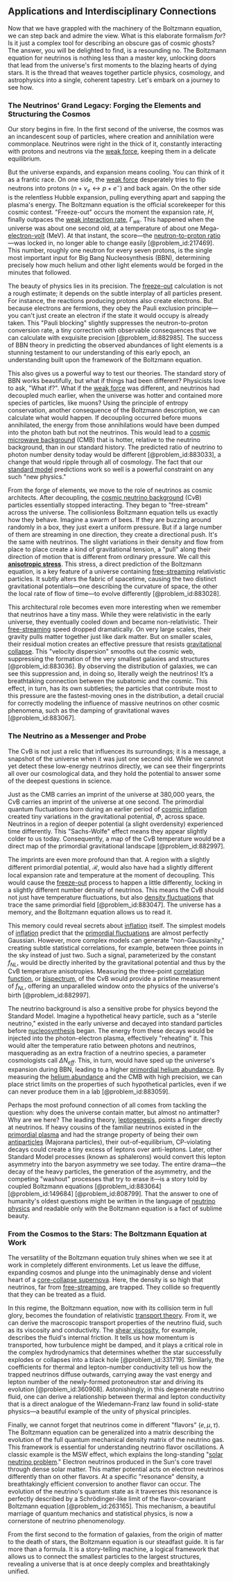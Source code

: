 ## Applications and Interdisciplinary Connections

Now that we have grappled with the machinery of the Boltzmann equation, we can step back and admire the view. What is this elaborate formalism *for*? Is it just a complex tool for describing an obscure gas of cosmic ghosts? The answer, you will be delighted to find, is a resounding no. The Boltzmann equation for neutrinos is nothing less than a master key, unlocking doors that lead from the universe's first moments to the blazing hearts of dying stars. It is the thread that weaves together particle physics, cosmology, and astrophysics into a single, coherent tapestry. Let's embark on a journey to see how.

### The Neutrinos' Grand Legacy: Forging the Elements and Structuring the Cosmos

Our story begins in fire. In the first second of the universe, the cosmos was an incandescent soup of particles, where creation and annihilation were commonplace. Neutrinos were right in the thick of it, constantly interacting with protons and neutrons via the [weak force](@article_id:157620), keeping them in a delicate equilibrium.

But the universe expands, and expansion means cooling. You can think of it as a frantic race. On one side, the [weak force](@article_id:157620) desperately tries to flip neutrons into protons ($n + \nu_e \leftrightarrow p + e^-$) and back again. On the other side is the relentless Hubble expansion, pulling everything apart and sapping the plasma's energy. The Boltzmann equation is the official scorekeeper for this cosmic contest. "Freeze-out" occurs the moment the expansion rate, $H$, finally outpaces the [weak interaction rate](@article_id:160360), $\Gamma_{wk}$. This happened when the universe was about one second old, at a temperature of about one Mega-[electron-volt](@article_id:143700) (MeV). At that instant, the score—the [neutron-to-proton ratio](@article_id:135742)—was locked in, no longer able to change easily [@problem_id:217469]. This number, roughly one neutron for every seven protons, is the single most important input for Big Bang Nucleosynthesis (BBN), determining precisely how much helium and other light elements would be forged in the minutes that followed.

The beauty of physics lies in its precision. The [freeze-out](@article_id:161267) calculation is not a rough estimate; it depends on the subtle interplay of all particles present. For instance, the reactions producing protons also create electrons. But because electrons are fermions, they obey the Pauli exclusion principle—you can't just create an electron if the state it would occupy is already taken. This "Pauli blocking" slightly suppresses the neutron-to-proton conversion rate, a tiny correction with observable consequences that we can calculate with exquisite precision [@problem_id:882985]. The success of BBN theory in predicting the observed abundances of light elements is a stunning testament to our understanding of this early epoch, an understanding built upon the framework of the Boltzmann equation.

This also gives us a powerful way to test our theories. The standard story of BBN works beautifully, but what if things had been different? Physicists love to ask, "What if?". What if the [weak force](@article_id:157620) was different, and neutrinos had decoupled much earlier, when the universe was hotter and contained more species of particles, like muons? Using the principle of entropy conservation, another consequence of the Boltzmann description, we can calculate what would happen. If decoupling occurred before muons annihilated, the energy from those annihilations would have been dumped into the photon bath but not the neutrinos. This would lead to a [cosmic microwave background](@article_id:146020) (CMB) that is hotter, relative to the neutrino background, than in our standard history. The predicted ratio of neutrino to photon number density today would be different [@problem_id:883033], a change that would ripple through all of cosmology. The fact that our [standard model](@article_id:136930) predictions work so well is a powerful constraint on any such "new physics."

From the forge of elements, we move to the role of neutrinos as cosmic architects. After decoupling, the [cosmic neutrino background](@article_id:158999) (C$\nu$B) particles essentially stopped interacting. They began to "free-stream" across the universe. The collisionless Boltzmann equation tells us exactly how they behave. Imagine a swarm of bees. If they are buzzing around randomly in a box, they just exert a uniform pressure. But if a large number of them are streaming in one direction, they create a directional push. It's the same with neutrinos. The slight variations in their density and flow from place to place create a kind of gravitational tension, a "pull" along their direction of motion that is different from ordinary pressure. We call this **[anisotropic stress](@article_id:160909)**. This stress, a direct prediction of the Boltzmann equation, is a key feature of a universe containing [free-streaming](@article_id:159012) relativistic particles. It subtly alters the fabric of spacetime, causing the two distinct gravitational potentials—one describing the curvature of space, the other the local rate of flow of time—to evolve differently [@problem_id:883028].

This architectural role becomes even more interesting when we remember that neutrinos have a tiny mass. While they were relativistic in the early universe, they eventually cooled down and became non-relativistic. Their [free-streaming](@article_id:159012) speed dropped dramatically. On very large scales, their gravity pulls matter together just like dark matter. But on smaller scales, their residual motion creates an effective pressure that resists [gravitational collapse](@article_id:160781). This "velocity dispersion" smooths out the cosmic web, suppressing the formation of the very smallest galaxies and structures [@problem_id:883036]. By observing the distribution of galaxies, we can see this suppression and, in doing so, literally weigh the neutrinos! It’s a breathtaking connection between the subatomic and the cosmic. This effect, in turn, has its own subtleties; the particles that contribute most to this pressure are the fastest-moving ones in the distribution, a detail crucial for correctly modeling the influence of massive neutrinos on other cosmic phenomena, such as the damping of gravitational waves [@problem_id:883067].

### The Neutrino as a Messenger and Probe

The C$\nu$B is not just a relic that influences its surroundings; it is a message, a snapshot of the universe when it was just one second old. While we cannot yet detect these low-energy neutrinos directly, we can see their fingerprints all over our cosmological data, and they hold the potential to answer some of the deepest questions in science.

Just as the CMB carries an imprint of the universe at 380,000 years, the C$\nu$B carries an imprint of the universe at one second. The primordial quantum fluctuations born during an earlier period of [cosmic inflation](@article_id:156104) created tiny variations in the gravitational potential, $\Phi$, across space. Neutrinos in a region of deeper potential (a slight overdensity) experienced time differently. This "Sachs-Wolfe" effect means they appear slightly colder to us today. Consequently, a map of the C$\nu$B temperature would be a direct map of the primordial gravitational landscape [@problem_id:882997].

The imprints are even more profound than that. A region with a slightly different primordial potential, $\mathcal{R}$, would also have had a slightly different local expansion rate and temperature at the moment of decoupling. This would cause the [freeze-out](@article_id:161267) process to happen a little differently, locking in a slightly different number density of neutrinos. This means the C$\nu$B should not just have temperature fluctuations, but also [density fluctuations](@article_id:143046) that trace the same primordial field [@problem_id:883047]. The universe has a memory, and the Boltzmann equation allows us to read it.

This memory could reveal secrets about [inflation](@article_id:160710) itself. The simplest models of [inflation](@article_id:160710) predict that the [primordial fluctuations](@article_id:157972) are almost perfectly Gaussian. However, more complex models can generate "non-Gaussianity," creating subtle statistical correlations, for example, between three points in the sky instead of just two. Such a signal, parameterized by the constant $f_{NL}$, would be directly inherited by the gravitational potential and thus by the C$\nu$B temperature anisotropies. Measuring the three-point [correlation function](@article_id:136704), or [bispectrum](@article_id:158051), of the C$\nu$B would provide a pristine measurement of $f_{NL}$, offering an unparalleled window onto the physics of the universe's birth [@problem_id:882997].

The neutrino background is also a sensitive probe for physics beyond the Standard Model. Imagine a hypothetical heavy particle, such as a "sterile neutrino," existed in the early universe and decayed into standard particles before [nucleosynthesis](@article_id:161093) began. The energy from these decays would be injected into the photon-electron plasma, effectively "reheating" it. This would alter the temperature ratio between photons and neutrinos, masquerading as an extra fraction of a neutrino species, a parameter cosmologists call $\Delta N_{eff}$. This, in turn, would have sped up the universe's expansion during BBN, leading to a higher [primordial helium abundance](@article_id:158106). By measuring the [helium abundance](@article_id:157988) and the CMB with high precision, we can place strict limits on the properties of such hypothetical particles, even if we can never produce them in a lab [@problem_id:883059].

Perhaps the most profound connection of all comes from tackling the question: why does the universe contain matter, but almost no antimatter? Why are we here? The leading theory, [leptogenesis](@article_id:153026), points a finger directly at neutrinos. If heavy cousins of the familiar neutrinos existed in the [primordial plasma](@article_id:161257) and had the strange property of being their own [antiparticles](@article_id:155172) (Majorana particles), their out-of-equilibrium, CP-violating decays could create a tiny excess of leptons over anti-leptons. Later, other Standard Model processes (known as sphalerons) would convert this lepton asymmetry into the baryon asymmetry we see today. The entire drama—the decay of the heavy particles, the generation of the asymmetry, and the competing "washout" processes that try to erase it—is a story told by coupled Boltzmann equations [@problem_id:883064] [@problem_id:149684] [@problem_id:808799]. That the answer to one of humanity's oldest questions might be written in the language of [neutrino physics](@article_id:161621) and readable only with the Boltzmann equation is a fact of sublime beauty.

### From the Cosmos to the Stars: The Boltzmann Equation at Work

The versatility of the Boltzmann equation truly shines when we see it at work in completely different environments. Let us leave the diffuse, expanding cosmos and plunge into the unimaginably dense and violent heart of a [core-collapse supernova](@article_id:161372). Here, the density is so high that neutrinos, far from [free-streaming](@article_id:159012), are trapped. They collide so frequently that they can be treated as a fluid.

In this regime, the Boltzmann equation, now with its collision term in full glory, becomes the foundation of relativistic [transport theory](@article_id:143495). From it, we can derive the macroscopic transport properties of the neutrino fluid, such as its viscosity and conductivity. The [shear viscosity](@article_id:140552), for example, describes the fluid's internal friction. It tells us how momentum is transported, how turbulence might be damped, and it plays a critical role in the complex hydrodynamics that determines whether the star successfully explodes or collapses into a black hole [@problem_id:331719]. Similarly, the coefficients for thermal and lepton-number conductivity tell us how the trapped neutrinos diffuse outwards, carrying away the vast energy and lepton number of the newly-formed protoneutron star and driving its evolution [@problem_id:360908]. Astonishingly, in this degenerate neutrino fluid, one can derive a relationship between thermal and lepton conductivity that is a direct analogue of the Wiedemann-Franz law found in solid-state physics—a beautiful example of the unity of physical principles.

Finally, we cannot forget that neutrinos come in different "flavors" ($e, \mu, \tau$). The Boltzmann equation can be generalized into a matrix describing the evolution of the full quantum mechanical density matrix of the neutrino gas. This framework is essential for understanding neutrino flavor oscillations. A classic example is the MSW effect, which explains the long-standing "[solar neutrino problem](@article_id:157524)." Electron neutrinos produced in the Sun's core travel through dense solar matter. This matter potential acts on electron neutrinos differently than on other flavors. At a specific "resonance" density, a breathtakingly efficient conversion to another flavor can occur. The evolution of the neutrino's quantum state as it traverses this resonance is perfectly described by a Schrödinger-like limit of the flavor-covariant Boltzmann equation [@problem_id:263165]. This mechanism, a beautiful marriage of quantum mechanics and statistical physics, is now a cornerstone of neutrino phenomenology.

From the first second to the formation of galaxies, from the origin of matter to the death of stars, the Boltzmann equation is our steadfast guide. It is far more than a formula. It is a story-telling machine, a logical framework that allows us to connect the smallest particles to the largest structures, revealing a universe that is at once deeply complex and breathtakingly unified.